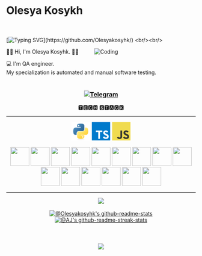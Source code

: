 # Olesya Kosykh

  <br/><br/>
  [![Typing SVG](https://readme-typing-svg.herokuapp.com?color=%2336BCF7&center=true&vCenter=true&width=1000&lines=Hi+there+👋&#127995;,+I+am+Olesya.+Welcome+to+My+Profile!)](https://github.com/Olesyakosyhk/)
  <br/><br/>

&#128105;&#127995; Hi, I'm Olesya Kosyhk. &#128406;&#127995;
<img align="right" alt="Coding" width="270" src="https://media.giphy.com/media/RbDKaczqWovIugyJmW/giphy.gif">

&#128187; I'm QA engineer.\
My specialization is automated and manual software testing.
<br/><br/>

<h3 align="center">

  [![Telegram](https://img.shields.io/badge/Telegram-000.svg?logo=Telegram)](https://t.me/lesyatrish)

</h3>



<p align="center"> 
 🆃🅴🅲🅷 🆂🆃🅰🅲🅺<br>
  </p>

---

<p align="center">
  <a href="https://www.python.org" target="_blank"><img src="https://raw.githubusercontent.com/devicons/devicon/master/icons/python/python-original.svg" alt="python" width="50" height="50" /></a>
  <a href="https://www.typescriptlang.org/" target="_blank"><img src="https://raw.githubusercontent.com/devicons/devicon/master/icons/typescript/typescript-original.svg" alt="typescript" width="50" height="50" /></a>
  <a href="https://developer.mozilla.org/en-US/docs/Web/JavaScript" target="_blank"><img src="https://raw.githubusercontent.com/devicons/devicon/master/icons/javascript/javascript-original.svg" alt="javascript" width="50" height="50" /> </a>
</p>

<p align="center">
  <a href=" https://www.mongodb.com/" target="_blank"><img src="https://encrypted-tbn0.gstatic.com/images?q=tbn:ANd9GcSKwTptG2fcxUHseXwhwHKcCSJRky8cR_BVazbBmhp675qwhU-1kNnymYwUhkytgBatgLo&usqp=CAU" width="50" height="50" /></a>
  <a href="https://www.postgresql.org/" target="_blank"><img src="https://upload.wikimedia.org/wikipedia/commons/thumb/2/29/Postgresql_elephant.svg/800px-Postgresql_elephant.svg.png" width="50" height="50" /></a>
  <a href="https://docs.pytest.org/en/7.4.x/" target="_blank"><img src="https://upload.wikimedia.org/wikipedia/commons/thumb/b/ba/Pytest_logo.svg/1200px-Pytest_logo.svg.png" width="50" height="50" /></a>
  <a href="https://codecept.io/" target="_blank"><img src="https://media.techmaster.vn/api/static/8103/buudtsc51co41h2qd0ng" width="50" height="50" /></a>
  <a href="https://playwright.dev/" target="_blank"><img src="https://media.licdn.com/dms/image/D4E12AQFKUngqIb6IuQ/article-cover_image-shrink_600_2000/0/1666880789065?e=2147483647&v=beta&t=nfTLavf124hbafNcnZFbm89Nfxe12C11MYUQvoN5RFA" width="50" height="50" /></a>
  <a href="https://www.postman.com/" target="_blank"><img src="https://img2.creatium.app/b4/8a/38/13d1667a37f466e50506867850aad74158/776_7760129_update_native_postman_on_ubuntu_postman_tool.jpg" width="50" height="50" /></a>
  <a href="https://docs.kafka-ui.provectus.io/overview/readme" target="_blank"><img src="https://d7umqicpi7263.cloudfront.net/img/product/3c723e1e-7749-434d-8f97-2dbaa2a197cc/b93297e9-8c19-4a23-bf48-28074219ab0f" width="50" height="50" /></a>
  <a href="https://www.charlesproxy.com/" target="_blank"><img src="https://encrypted-tbn0.gstatic.com/images?q=tbn:ANd9GcQGGl_0e4q9Q_KR36u9wif9XNh37fObQJc1ZqS1Xcg3FAo8pmlSavdluOi3jI-IyZivJ7U&usqp=CAU" width="50" height="50" /></a>
  <a href="https://testit.software/" target="_blank"><img src="https://encrypted-tbn0.gstatic.com/images?q=tbn:ANd9GcRBF9K-B7Wy2J4-lNOIfpRRrAsrMMlMGJauCQ&usqp=CAU" width="50" height="50" /></a>
  <a href="https://qameta.io/" target="_blank"><img src="https://qameta.io/assets/testopslogo.2d423d46.svg" width="50" height="50" /></a>
  <a href="https://git-scm.com/" target="_blank"><img src="https://www.vectorlogo.zone/logos/git-scm/git-scm-icon.svg" width="50" height="50" /></a>
  <a href="https://gitlab.com/" target="_blank"><img src="https://nuts-agency.ru/upload/iblock/bac/bacce1db8d3d0810626b33e9ed0f1545.png" width="50" height="50" /></a>
  <a href="https://github.com/" target="_blank"><img src="https://encrypted-tbn0.gstatic.com/images?q=tbn:ANd9GcTvRgVkdu5WPPLH6ln2zPMJN02UaM0BTMlNVA&usqp=CAU" width="50" height="50" /></a>
  <a href="https://www.jetbrains.com/ru-ru/pycharm/" target="_blank"><img src="https://encrypted-tbn0.gstatic.com/images?q=tbn:ANd9GcQuYs0htMJpg2yDA6Oa-CflM-uXSB0FsaQvRw&usqp=CAU" width="50" height="50" /></a>
  <a href="https://www.jetbrains.com/ru-ru/webstorm/" target="_blank"><img src="https://encrypted-tbn0.gstatic.com/images?q=tbn:ANd9GcSEKhMcC3YbGv80QhujlRyp5q8jkpiPu4fdnA&usqp=CAU" width="50" height="50" /></a>
</p>

---

<p align="center">
<img src="https://github-readme-stats.vercel.app/api/top-langs/?username=Olesyakosyhk&theme=cobalt2&layout=compact"width="48%"/> 
</p>  

<p align="center">
<a href="https://github.com/Olesyakosyhk?tab=repositories"><img src="https://github-readme-stats-one-bice.vercel.app/api?username=Olesyakosyhk&theme=cobalt2&show_icons=true&count_private=true&hide_border=false&role=OWNER,ORGANIZATION_MEMBER,COLLABORATOR"  width="45%" alt="@Olesyakosyhk's github-readme-stats"/></a>
<a href="https://github.com/Olesyakosyhk?tab=stars"><img src="https://github-readme-streak-stats.herokuapp.com?user=Olesyakosyhk&theme=cobalt2&hide_border=false&date_format=M%20j%5B%2C%20Y%5D"  width="45%" alt="@AJ's github-readme-streak-stats"/></a>
</p>

<br/>
<h3 align="center">
  <img src="https://apptest.ai/wp-content/uploads/2019/08/ai_testbot_v2.1ca83181.gif"/>
</h3>
